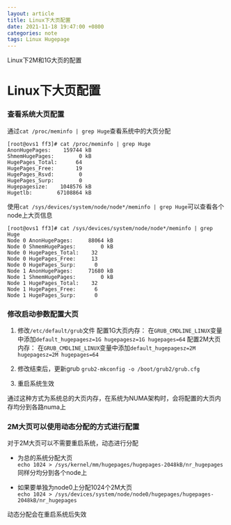 ```yaml
---
layout: article
title: Linux下大页配置
date: 2021-11-18 19:47:00 +0800
categories: note
tags: Linux Hugepage
---
```

Linux下2M和1G大页的配置
<!--more-->


# Linux下大页配置

### 查看系统大页配置
通过`cat /proc/meminfo | grep Huge`查看系统中的大页分配
```shell
[root@ovs1 ff3]# cat /proc/meminfo | grep Huge
AnonHugePages:    159744 kB
ShmemHugePages:        0 kB
HugePages_Total:      64
HugePages_Free:       19
HugePages_Rsvd:        0
HugePages_Surp:        0
Hugepagesize:    1048576 kB
Hugetlb:        67108864 kB
```
使用`cat /sys/devices/system/node/node*/meminfo | grep Huge`可以查看各个node上大页信息
```shell
[root@ovs1 ff3]# cat /sys/devices/system/node/node*/meminfo | grep Huge
Node 0 AnonHugePages:     88064 kB
Node 0 ShmemHugePages:        0 kB
Node 0 HugePages_Total:    32
Node 0 HugePages_Free:     13
Node 0 HugePages_Surp:      0
Node 1 AnonHugePages:     71680 kB
Node 1 ShmemHugePages:        0 kB
Node 1 HugePages_Total:    32
Node 1 HugePages_Free:      6
Node 1 HugePages_Surp:      0
```

### 修改启动参数配置大页
1. 修改`/etc/default/grub`文件
配置1G大页内存：
在`GRUB_CMDLINE_LINUX`变量中添加`default_hugepagesz=1G hugepagesz=1G hugepages=64`
配置2M大页内存：
在`GRUB_CMDLINE_LINUX`变量中添加`default_hugepagesz=2M hugepagesz=2M hugepages=64`

2. 修改结束后，更新grub
`grub2-mkconfig -o /boot/grub2/grub.cfg`

3. 重启系统生效

通过这种方式为系统总的大页内存，在系统为NUMA架构时，会将配置的大页内存均分到各路numa上

### 2M大页可以使用动态分配的方式进行配置

对于2M大页可以不需要重启系统，动态进行分配
- 为总的系统分配大页 <br/>
`echo 1024 > /sys/kernel/mm/hugepages/hugepages-2048kB/nr_hugepages`<br/>
同样分均分到各个node上

- 如果要单独为node0上分配1024个2M大页<br/>
`echo 1024 > /sys/devices/system/node/node0/hugepages/hugepages-2048kB/nr_hugepages`

动态分配会在重启系统后失效
